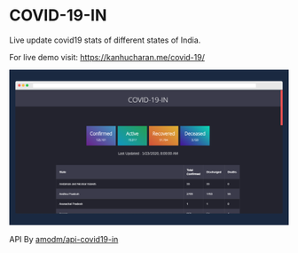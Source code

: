 # COVID-19-IN

Live update covid19 stats of different states of India.

For live demo visit: https://kanhucharan.me/covid-19/

![Covid-19-IN image](covid-19-in.png)

API By [amodm/api-covid19-in](https://github.com/amodm/api-covid19-in)
